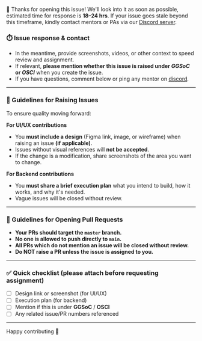 👋 Thanks for opening this issue! We'll look into it as soon as possible, estimated time for response is **18–24 hrs**.
If your issue goes stale beyond this timeframe, kindly contact mentors or PAs via our [Discord server](https://discord.gg/thMjv3HtP2).
### ⏱️ Issue response & contact
- In the meantime, provide screenshots, videos, or other context to speed review and assignment.
- If relevant, **please mention whether this issue is raised under _GGSoC_ or _OSCI_** when you create the issue.
- If you have questions, comment below or ping any mentor on [discord](https://discord.gg/thMjv3HtP2).
---
### 📝 Guidelines for Raising Issues
To ensure quality moving forward:

**For UI/UX contributions**

- You **must include a design** (Figma link, image, or wireframe) when raising an issue **(if applicable)**.
- Issues without visual references will **not be accepted**.
- If the change is a modification, share screenshots of the area you want to change.

**For Backend contributions**

- You **must share a brief execution plan** what you intend to build, how it works, and why it's needed.
- Vague issues will be closed without review.
---
### 📝 Guidelines for Opening Pull Requests
- **Your PRs should target the `master` branch.**
- **No one is allowed to push directly to `main`.**
- **All PRs which do not mention an issue will be closed without review.**
- **Do NOT raise a PR unless the issue is assigned to you.**
---
### ✅ Quick checklist (please attach before requesting assignment)
- [ ] Design link or screenshot (for UI/UX)  
- [ ] Execution plan (for backend)  
- [ ] Mention if this is under **GGSoC** / **OSCI**  
- [ ] Any related issue/PR numbers referenced
---
Happy contributing 🚀
<!-- notesvault-guidelines -->
